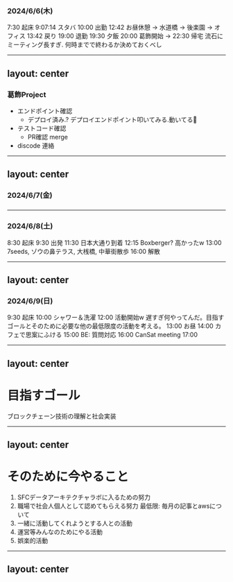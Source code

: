 ### 2024/6/6(木)

7:30 起床
9:07:14 スタバ
10:00 出勤
12:42 お昼休憩
-> 水道橋 -> 後楽園 -> オフィス
13:42 戻り
19:00 退勤
19:30 夕飯
20:00 葛飾開始 -> 22:30 帰宅 流石にミーティング長すぎ. 何時までで終わるか決めておくべし

---
layout: center
---

### 葛飾Project
- エンドポイント確認
    - デプロイ済み.? デプロイエンドポイント叩いてみる.動いてる🙌
- テストコード確認
    - PR確認 merge
- discode 連絡

---
layout: center
---

### 2024/6/7(金)

### 

---

### 2024/6/8(土)

8:30 起床
9:30 出発
11:30 日本大通り到着
12:15 Boxberger? 高かったw
13:00 7seeds, ゾウの鼻テラス, 大桟橋, 中華街散歩
16:00 解散

---
layout: center
---

### 2024/6/9(日)

9:30 起床
10:00 シャワー＆洗濯
12:00 活動開始w 遅すぎ何やってんだ。目指すゴールとそのために必要な他の最低限度の活動を考える。
13:00 お昼
14:00 カフェで思案にふける
15:00 BE: 質問対応
16:00 CanSat meeting
17:00 

---
layout: center
---

# 目指すゴール
ブロックチェーン技術の理解と社会実装

---
layout: center
---

# そのために今やること

1. SFCデータアーキテクチャラボに入るための努力
2. 職場で社会人個人として認めてもらえる努力
    最低限: 毎月の記事とawsについて
3. 一緒に活動してくれようとする人との活動
5. 運営等みんなのためにやる活動
6. 娯楽的活動

---
layout: center
---

